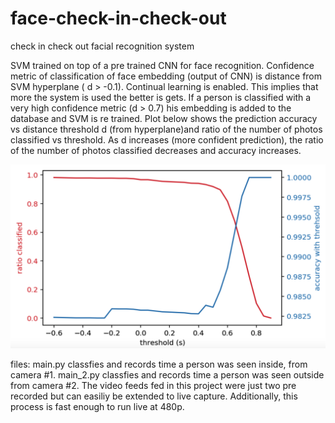 # face-check-in-check-out
check in check out facial recognition system

SVM trained on top of a pre trained CNN for face recognition. Confidence metric of classification of face embedding (output of CNN) is distance from 
SVM hyperplane ( d > -0.1). Continual learning is enabled. This implies that more the system is used the better is gets. If a person 
is classified with a very high confidence metric (d > 0.7) his embedding is added to the database and SVM is re trained. 
Plot below shows the prediction accuracy vs distance threshold d (from hyperplane)and ratio of the number of photos classified vs threshold. As d increases (more confident prediction), the ratio of the number of photos classified decreases and accuracy increases.

![alt text](https://github.com/sid-sundrani/face-check-in-check-out/blob/master/models/Snip20180805_1.png)


files: 
main.py classfies and records time a person was seen inside, from camera #1. main_2.py classfies and records time a person was seen outside from camera #2. The video feeds fed in this project were just two pre recorded but can easiliy be extended to live capture. Additionally, this process is fast enough to run live at 480p. 


